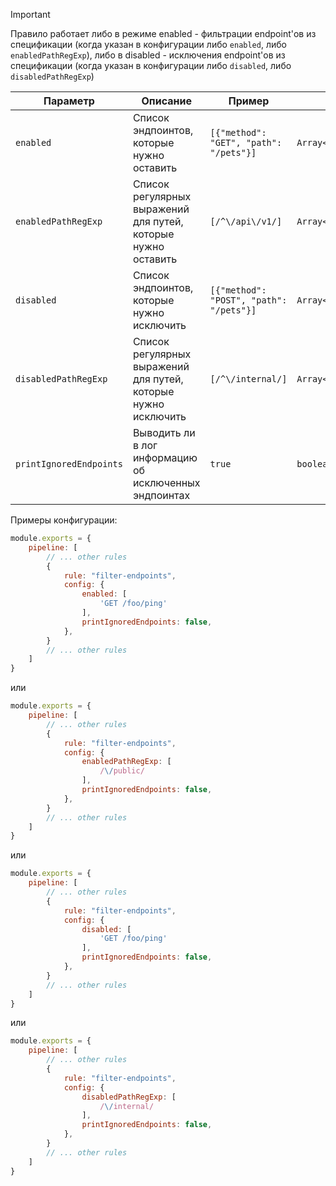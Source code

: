 > [!IMPORTANT]  
> Правило работает либо в режиме enabled - фильтрации endpoint'ов из спецификации (когда указан в конфигурации либо `enabled`, либо `enabledPathRegExp`), либо в disabled - исключения endpoint'ов из спецификации (когда указан в конфигурации либо `disabled`, либо `disabledPathRegExp`)

| Параметр    | Описание                                                                                                                                                                               | Пример                | Типизация       | Дефолтное       |
| -------- |----------------------------------------------------------------------------------------------------------------------------------------------------------------------------------------|-----------------------|-----------------|-----------------|
| `enabled` | Список эндпоинтов, которые нужно оставить | `[{"method": "GET", "path": "/pets"}]` | `Array<EndpointDescriptor>` | `undefined` |
| `enabledPathRegExp` | Список регулярных выражений для путей, которые нужно оставить | `[/^\/api\/v1/]` | `Array<RegExp>` | `undefined` |
| `disabled` | Список эндпоинтов, которые нужно исключить | `[{"method": "POST", "path": "/pets"}]` | `Array<EndpointDescriptor>` | `undefined` |
| `disabledPathRegExp` | Список регулярных выражений для путей, которые нужно исключить | `[/^\/internal/]` | `Array<RegExp>` | `undefined` |
| `printIgnoredEndpoints` | Выводить ли в лог информацию об исключенных эндпоинтах | `true` | `boolean` | `undefined` |

Примеры конфигурации:

```js
module.exports = {
    pipeline: [
        // ... other rules
        {
            rule: "filter-endpoints",
            config: {
                enabled: [
                    'GET /foo/ping'
                ],
                printIgnoredEndpoints: false,
            },
        }
        // ... other rules
    ]
}
```

или

```js
module.exports = {
    pipeline: [
        // ... other rules
        {
            rule: "filter-endpoints",
            config: {
                enabledPathRegExp: [
                    /\/public/
                ],
                printIgnoredEndpoints: false,
            },
        }
        // ... other rules
    ]
}
```

или

```js
module.exports = {
    pipeline: [
        // ... other rules
        {
            rule: "filter-endpoints",
            config: {
                disabled: [
                    'GET /foo/ping'
                ],
                printIgnoredEndpoints: false,
            },
        }
        // ... other rules
    ]
}
```

или

```js
module.exports = {
    pipeline: [
        // ... other rules
        {
            rule: "filter-endpoints",
            config: {
                disabledPathRegExp: [
                    /\/internal/
                ],
                printIgnoredEndpoints: false,
            },
        }
        // ... other rules
    ]
}
```

